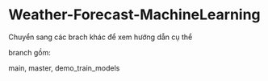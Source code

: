 # Weather-Forecast-MachineLearning

Chuyển sang các brach khác để xem hướng dẫn cụ thể 

branch gồm:

main,
master,
demo_train_models